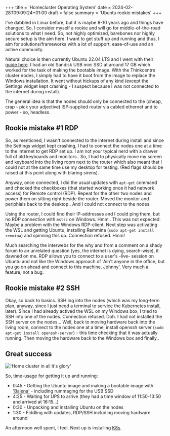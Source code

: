 +++
title = 'Homecluster Operating System'
date = 2024-02-28T09:09:24+01:00
draft = false
summary = 'Ubuntu rookie mistakes'
+++

I've dabbled in Linux before, but it is maybe 8-10 years ago and things have changed. So, I consider myself a rookie and will go for middle-of-the-road solutions to what I need. So, not highly optimized, barebones nor highly secure setup is the aim here. I want to get stuff up and running and thus, I aim for solutions/frameworks with a lot of support, ease-of-use and an active community.

Natural choice is then currently Ubuntu 22.04 LTS and I went with their [guide here](https://ubuntu.com/tutorials/install-ubuntu-desktop#1-overview). I had an old Sandisk USB mini SSD at around 17 GB which worked for the task of making the bootable image. With the Thinkcentre cluster nodes, I simply had to have it boot from the image to replace the Windows installation. It went without hickups of any kind (except the Settings widget kept crashing - I suspect because I was not connected to the internet during install).

The general idea is that the nodes should only be connected to the (cheap, crap - pick your adjective) ISP-supplied router via cabled ethernet and to power - so, headless.

## Rookie mistake #1 RDP

So, as mentioned, I wasn't connected to the internet during install and since the Settings widget kept crashing, I had to connect the nodes one at a time to the internet to get RDP set up. I am not your typical nerd with a drawer full of old keyboards and monitors.. So, I had to physically move my screen and keyboard into the living room next to the router which also meant that I could not at the same time use my desktop for testing. (Red flags should be raised at this point along with blaring sirens).

Anyway, once connected, I did the usual updates with `apt-get` command and checked the checkboxes (that started working once it had network access) for Remote control (RDP). Repeat for the other two nodes and power them on sitting right beside the router. Moved the monitor and periphials back to the desktop.. And I could not connect to the nodes.

Using the router, I could find their IP-addresses and I could ping them, but no RDP connection with `mstsc` on Windows. Hmm.. This was not expected. Maybe a problem with the Windows RDP-client. Next step was activating the WSL and getting Ubuntu, installing Remmina (`sudo apt-get install remmina`) and spinning this up. Connection refused. Hmm!

Much searching the interwebs for the why and from a comment on a shady forum to an unrelated question (yes, the internet is dying, search-wise), it dawned on me. RDP allows you to connect to a user's -live- session on Ubuntu and not like the Windows approach of 'Ain't anyone in the office, but you go on ahead and connect to this machine, Johnny'. Very much a feature, not a bug.

## Rookie mistake #2 SSH

Okay, so back to basics. SSH'ing into the nodes (which was my long-term plan, anyway, since I just need a terminal to service the Kubernetes install, later). Since I had already actived the WSL on my Windows box, I tried to SSH into one of the nodes. Connection refused. Doh. I had not installed the SSH server on the nodes... Well, back to moving hardware back into the living room, connect to the nodes one at a time, install openssh server (`sudo apt-get install openssh-server`) - this time checking that it was actually running. Then moving the hardware back to the Windows box and finally.. 

## Great success

!['Home cluster in all it's glory'](/images/2024/heureka.png)

So, time-usage for getting it up and running:

* 0:45 - Getting the Ubuntu image and making a bootable image with ['Balena'](https://etcher.balena.io/) - including rummaging for the USB SSD
* 4:25 - Waiting for UPS to arrive (they had a time window of 11:50-13:50 and arrived at 16:15...) 
* 0:30 - Unpacking and installing Ubuntu on the nodes
* 1:30 - Fiddling with updates, RDP/SSH including moving hardware around

An afternoon well spent, I feel. Next up is installing [K8s](https://kubernetes.io/). 
